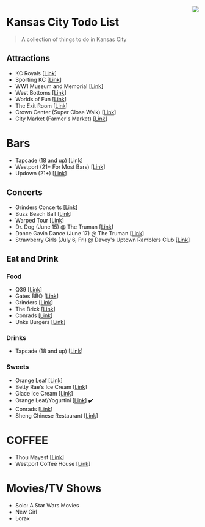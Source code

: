 [<img src="icon.png" align="right" />](https://www.emojione.com/)

# Kansas City Todo List
> A collection of things to do in Kansas City

## Attractions
* KC Royals \[[Link](https://www.mlb.com/royals/ballpark)]
* Sporting KC \[[Link](https://www.sportingkc.com/)]
* WW1 Museum and Memorial \[[Link](https://www.theworldwar.org/)]
* West Bottoms \[[Link](https://www.visitkc.com/west-bottoms)]
* Worlds of Fun \[[Link](https://www.worldsoffun.com/)]
* The Exit Room \[[Link](https://www.theexitroomkc.com/)]
* Crown Center (Super Close Walk) \[[Link](https://www.crowncenter.com/)]
* City Market (Farmer's Market) \[[Link](http://thecitymarket.org/)]

# Bars
* Tapcade (18 and up) \[[Link](http://www.tapcadekc.com/)]
* Westport (21+ For Most Bars) \[[Link](http://westportkcmo.com/)]
* Updown (21+) \[[Link](http://www.updownkc.com/)]

## Concerts
* Grinders Concerts \[[Link](http://crossroadskc.com/)]
* Buzz Beach Ball \[[Link](http://beachballkc.com/)]
* Warped Tour \[[Link](https://vanswarpedtour.com/dates/bonner-springs/)]
* Dr. Dog (June 15) @ The Truman \[[Link](https://www.thetrumankc.com/)]
* Dance Gavin Dance (June 17) @ The Truman \[[Link](https://www.thetrumankc.com/)]
* Strawberry Girls (July 6, Fri) @ Davey's Uptown Ramblers Club \[[Link](http://www.daveysuptown.com/)]


## Eat and Drink
### Food
* Q39 \[[Link](https://q39kc.com/)]
* Gates BBQ \[[Link](https://gatesbbq.com/)]
* Grinders \[[Link](https://grinderspizza.com/)]
* The Brick \[[Link](http://www.thebrickkcmo.com/)]
* Conrads \[[Link](www.konradskc.com/menu.asp)]
* Unks Burgers \[[Link](https://www.unksburgersmo.com)]

### Drinks
* Tapcade (18 and up) \[[Link](http://www.tapcadekc.com/)]

### Sweets
* Orange Leaf \[[Link](https://www.orangeleafyogurt.com/)]
* Betty Rae's Ice Cream \[[Link](http://bettyraes.com/)]
* Glace Ice Cream \[[Link](http://www.glaceicecream.com/)]
* Orange Leaf/Yogurtini \[[Link](https://www.orangeleafyogurt.com/)] ✔️
* Conrads \[[Link](www.konradskc.com/menu.asp)]
* Sheng Chinese Restaurant \[[Link](https://www.shengrestaurant.com/)]

# COFFEE
* Thou Mayest \[[Link](https://thoumayest.com/)]
* Westport Coffee House \[[Link](https://westportcoffeehouse.com/)]

# Movies/TV Shows
* Solo: A Star Wars Movies
* New Girl
* Lorax
